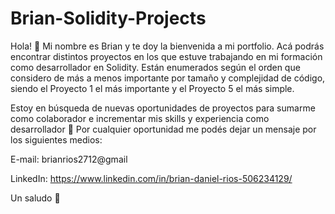 # Brian-Solidity-Projects
Hola! :wave: Mi nombre es Brian y te doy la bienvenida a mi portfolio. Acá podrás encontrar distintos proyectos en los que estuve trabajando en mi formación como desarrollador en Solidity. Están enumerados según el orden que considero de más a menos importante por tamaño y complejidad de código, siendo el Proyecto 1 el más importante y el Proyecto 5 el más simple.

Estoy en búsqueda de nuevas oportunidades de proyectos para sumarme como colaborador e incrementar mis skills y experiencia como desarrollador :raised_hands: Por cualquier oportunidad me podés dejar un mensaje por los siguientes medios:

 E-mail: brianrios2712@gmail

LinkedIn: https://www.linkedin.com/in/brian-daniel-rios-506234129/

Un saludo :slightly_smiling_face:
